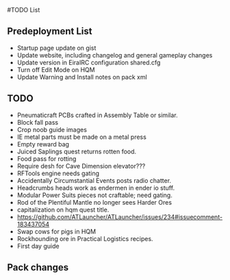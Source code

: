 ﻿#TODO List

## Predeployment List
- Startup page update on gist
- Update website, including changelog and general gameplay changes
- Update version in EiraIRC configuration shared.cfg
- Turn off Edit Mode on HQM
- Update Warning and Install notes on pack xml

## TODO

- Pneumaticraft PCBs crafted in Assembly Table or similar.
- Block fall pass
- Crop noob guide images
- IE metal parts must be made on a metal press
- Empty reward bag
- Juiced Saplings quest returns rotten food.
- Food pass for rotting
- Require desh for Cave Dimension elevator???
- RFTools engine needs gating
- Accidentally Circumstantial Events posts radio chatter.
- Headcrumbs heads work as endermen in ender io stuff.
- Modular Power Suits pieces not craftable; need gating.
- Rod of the Plentiful Mantle no longer sees Harder Ores
- capitalization on hqm quest title.
- https://github.com/ATLauncher/ATLauncher/issues/234#issuecomment-183437054
- Swap cows for pigs in HQM
- Rockhounding ore in Practical Logistics recipes.
- First day guide

## Pack changes
